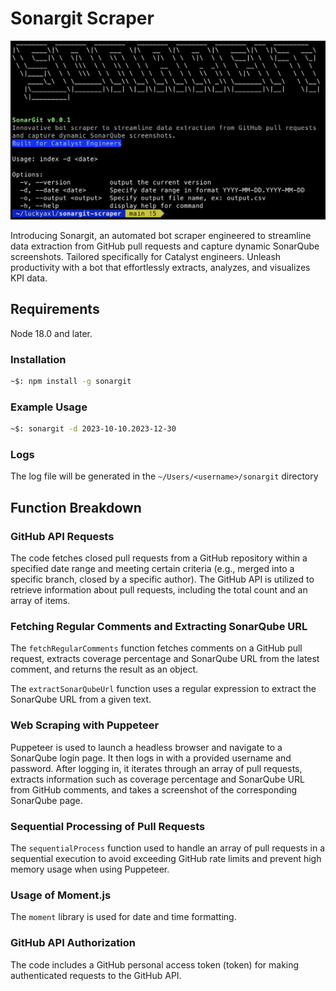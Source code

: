 # Sonargit Scraper

![SonarGit Scraper](src/images/banner.png)

Introducing Sonargit, an automated bot scraper engineered to streamline data extraction from GitHub pull requests and capture dynamic SonarQube screenshots. Tailored specifically for Catalyst engineers. Unleash productivity with a bot that effortlessly extracts, analyzes, and visualizes KPI data.

## Requirements

Node 18.0 and later.

### Installation

```bash
~$: npm install -g sonargit
```

### Example Usage

```bash
~$: sonargit -d 2023-10-10.2023-12-30
```

### Logs

The log file will be generated in the `~/Users/<username>/sonargit` directory

## Function Breakdown

### GitHub API Requests

The code fetches closed pull requests from a GitHub repository within a specified date range and meeting certain criteria (e.g., merged into a specific branch, closed by a specific author).
The GitHub API is utilized to retrieve information about pull requests, including the total count and an array of items.

### Fetching Regular Comments and Extracting SonarQube URL

The `fetchRegularComments` function fetches comments on a GitHub pull request, extracts coverage percentage and SonarQube URL from the latest comment, and returns the result as an object.

The `extractSonarQubeUrl` function uses a regular expression to extract the SonarQube URL from a given text.

### Web Scraping with Puppeteer

Puppeteer is used to launch a headless browser and navigate to a SonarQube login page.
It then logs in with a provided username and password.
After logging in, it iterates through an array of pull requests, extracts information such as coverage percentage and SonarQube URL from GitHub comments, and takes a screenshot of the corresponding SonarQube page.

### Sequential Processing of Pull Requests

The `sequentialProcess` function used to handle an array of pull requests in a sequential execution to avoid exceeding GitHub rate limits and prevent high memory usage when using Puppeteer.

### Usage of Moment.js

The `moment` library is used for date and time formatting.

### GitHub API Authorization

The code includes a GitHub personal access token (token) for making authenticated requests to the GitHub API.
